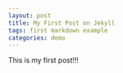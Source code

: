 ```yaml
---
layout: post
title: My First Post on Jekyll
tags: first markdown example
categories: demo
---
```


This is my first post!!! 
